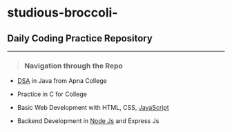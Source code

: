 # studious-broccoli-

## Daily Coding Practice Repository

***


> ### Navigation through the Repo 


- [DSA](https://youtube.com/playlist?list=PLfqMhTWNBTe3LtFWcvwpqTkUSlB32kJop) in Java from Apna College 

- Practice in C for College

- Basic Web Development with HTML, CSS, [JavaScript](https://youtu.be/8dWL3wF_OMw)

- Backend Development in [Node Js](https://nodejs.dev/en/learn/) and Express Js 
